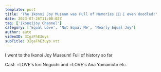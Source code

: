 ```yaml
---
template: post
title: 'The Ikonoi Joy Museum was Full of Memories 🥹💓 I even doodled!'
date: 2023-07-26T11:00:02Z
tag: ['Ikonoijoy Channel']
category: ['Equal Love', 'Not Equal Me', 'Nearly Equal Joy']
author: auto 
videoID: 3IgaFhE3uys
subTitle: 3IgaFhE3uys.vtt
---
```

I went to the Ikonoi Joy Museum!
Full of history so far

Cast: =LOVE's Iori Noguchi and =LOVE's Ana Yamamoto etc.
